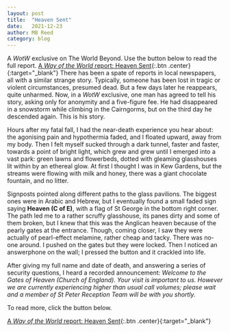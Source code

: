 ```yaml
---
layout: post
title:  "Heaven Sent"
date:   2021-12-23
author: MB Reed
category: blog
---
```


A *WotW* exclusive on The World Beyond. Use the button below to read the full report.
[A *Way of the World* report: Heaven Sent](/assets/files/HeavenSent.pdf){:.btn .center}{:target="_blank"}
There has been a spate of reports in local newspapers, all with a similar strange story. Typically, someone has been lost in tragic or violent circumstances, presumed dead. But a few days later he reappears, quite unharmed. Now, in a *WotW* exclusive, one man has agreed to tell his story, asking only for anonymity and a five-figure fee. He had disappeared in a snowstorm while climbing in the Cairngorms, but on the third day he descended again. This is his story.

Hours after my fatal fall, I had the near-death experience you hear about: the agonising pain and hypothermia faded, and I floated upward, away from my body. Then I felt myself sucked through a dark tunnel, faster and faster, towards a point of bright light, which grew and grew until I emerged into a vast park: green lawns and flowerbeds, dotted with gleaming glasshouses lit within by an ethereal glow. At first I thought I was in Kew Gardens, but the streams were flowing with milk and honey, there was a giant chocolate fountain, and no litter. 

Signposts pointed along different paths to the glass pavilions. The biggest ones were in Arabic and Hebrew, but I eventually found a small faded sign saying **Heaven (C of E)**, with a flag of St George in the bottom right corner. The path led me to a rather scruffy glasshouse, its panes dirty and some of them broken, but I knew that this was the Anglican heaven because of the pearly gates at the entrance. Though, coming closer, I saw they were actually of pearl-effect melamine, rather cheap and tacky. There was no-one around. I pushed on the gates but they were locked. Then I noticed an answerphone on the wall; I pressed the button and it crackled into life.

After giving my full name and date of death, and answering a series of security questions, I heard a recorded announcement: 
*Welcome to the Gates of Heaven (Church of England). Your visit is important to us. However we are currently experiencing higher than usual call volumes; please wait and a member of St Peter Reception Team will be with you shortly.* 

To read more, click the button below.

[A *Way of the World* report: Heaven Sent](/assets/files/HeavenSent.pdf){:.btn .center}{:target="_blank"}

